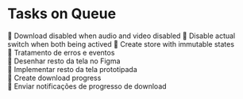 # Tasks on Queue

<!-- 📌⚠️🔧🎨✅ -->

📌 Download disabled when audio and video disabled
📌 Disable actual switch when both being actived
📌 Create store with immutable states  
📌 Tratamento de erros e eventos   
🎨 Desenhar resto da tela no Figma  
📌 Implementar resto da tela prototipada  
📌 Create download progress  
🔧 Enviar notificações de progresso de download

